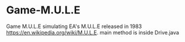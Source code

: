 # Game-M.U.L.E
Game M.U.L.E simulating EA's M.U.L.E released in 1983 
https://en.wikipedia.org/wiki/M.U.L.E.
main method is inside Drive.java

